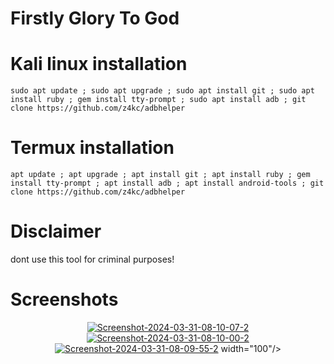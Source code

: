 # Firstly Glory To God

# Kali linux installation

```console
sudo apt update ; sudo apt upgrade ; sudo apt install git ; sudo apt install ruby ; gem install tty-prompt ; sudo apt install adb ; git clone https://github.com/z4kc/adbhelper
```

# Termux installation

```console
apt update ; apt upgrade ; apt install git ; apt install ruby ; gem install tty-prompt ; apt install adb ; apt install android-tools ; git clone https://github.com/z4kc/adbhelper
```

# Disclaimer

dont use this tool for criminal purposes!

# Screenshots

<div id="header" align="center">
  <a href="https://ibb.co/Dz4bYN4"><img src="https://i.ibb.co/JmndqNn/Screenshot-2024-03-31-08-10-07-2.png" alt="Screenshot-2024-03-31-08-10-07-2" border="0"></a>
<a href="https://ibb.co/0MJp25f"><img src="https://i.ibb.co/r6yK09Z/Screenshot-2024-03-31-08-10-00-2.png" alt="Screenshot-2024-03-31-08-10-00-2" border="0"></a>
<a href="https://ibb.co/B696PgF"><img src="https://i.ibb.co/4SHSfj3/Screenshot-2024-03-31-08-09-55-2.png" alt="Screenshot-2024-03-31-08-09-55-2" border="0"></a>
  width="100"/>
</div>
